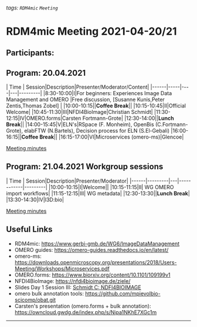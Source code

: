 ###### tags: `RDM4mic` `Meeting`

# RDM4mic Meeting 2021-04-20/21

## Participants:  


## Program: 20.04.2021 
| Time | Session|Description|Presenter/Moderator/Content|
|------|-----|----|---|---------|
|8:30-10:00|I|For beginners: Experiences Image Data Management and OMERO |Free discussion, [Susanne Kunis,Peter Zentis,Thomas Zobel] |
|10:00-10:15||**Coffee Break**||
|10:15-10:45|II|Official Welcome|
|10:45-11:30|III|NFDI4BioImage|Christian Schmidt|
|11:30-12:15|IV|OMERO.forms|Carsten Fortmann-Grote|
|12:30-14:00||**Lunch Break**||
|14:00-15:45|V|ELN's|RSpace (F. Monheim), OpenBis (C.Fortmann-Grote), elabFTW (N.Bartels), Decision process for ELN (S.El-Gebali)
|16:00-16:15||**Coffee Break**||
|16:15-17:00|VI|Microservices (omero-ms)|Glencoe|

[Meeting minutes](https://)


## Program: 21.04.2021 Workgroup sessions

| Time | Session|Description|Presenter/Moderator|
|------|---------|---|------------|---------|
|10:00-10:15|I|Welcome||
|10:15-11:15|II| WG OMERO import workflows|
|11:15-12:15|III| WG metadata|
|12:30-13:30||**Lunch Break**|
|13:30-14:30|IV|I3D:bio|

[Meeting minutes](https://)






## Useful Links
- RDM4mic: https://www.gerbi-gmb.de/WG6/ImageDataManagement
- OMERO guides: https://omero-guides.readthedocs.io/en/latest/
- omero-ms: https://downloads.openmicroscopy.org/presentations/2018/Users-Meeting/Workshops/Microservices.pdf
- OMERO.forms: https://www.biorxiv.org/content/10.1101/109199v1
- NFDI4BioImage: https://nfdi4bioimage.de/ziele/ 
- Slides Day 1 Session III: [Schmidt C: NDFI4BIOIMAGE](https://nc2011.hatscher.com/s/M282Hrgx8yipZSE)
- omero bulk annotation tools: https://github.com/mpievolbio-scicomp/obat.git
- Carsten's presentation (omero.forms + bulk annotation): https://owncloud.gwdg.de/index.php/s/Nipa1NKhE7XGc1m
---



